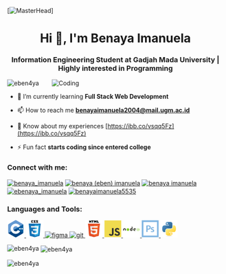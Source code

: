 [![MasterHead](https://lustrum.dteti.ugm.ac.id/wp-content/uploads/sites/288/2018/06/gedungteti.jpg)]
<h1 align="center">Hi 👋, I'm Benaya Imanuela</h1>
<h3 align="center">Information Engineering Student at Gadjah Mada University | Highly interested in Programming</h3>
<img align="right" alt="Coding" width="400" src="https://media.tenor.com/wilYo_7wGKYAAAAC/new-game-ahagon-umiko-programming.gif">

<p align="left"> <img src="https://komarev.com/ghpvc/?username=eben4ya&label=Profile%20views&color=0e75b6&style=flat" alt="eben4ya" /> </p>

- 🌱 I’m currently learning **Full Stack Web Development**

- 📫 How to reach me **benayaimanuela2004@mail.ugm.ac.id**

- 📄 Know about my experiences [https://ibb.co/vsqq5Fz](https://ibb.co/vsqq5Fz)

- ⚡ Fun fact **starts coding since entered college**

<h3 align="left">Connect with me:</h3>
<p align="left">
<a href="https://twitter.com/benaya_imanuela" target="blank"><img align="center" src="https://raw.githubusercontent.com/rahuldkjain/github-profile-readme-generator/master/src/images/icons/Social/twitter.svg" alt="benaya_imanuela" height="30" width="40" /></a>
<a href="https://https://www.linkedin.com/in/benaya-imanuela/" target="blank"><img align="center" src="https://raw.githubusercontent.com/rahuldkjain/github-profile-readme-generator/master/src/images/icons/Social/linked-in-alt.svg" alt="benaya (eben) imanuela" height="30" width="40" /></a>
<a href="https://web.facebook.com/profile.php?id=100088920021546" target="blank"><img align="center" src="https://raw.githubusercontent.com/rahuldkjain/github-profile-readme-generator/master/src/images/icons/Social/facebook.svg" alt="benaya imanuela" height="30" width="40" /></a>
<a href="https://www.instagram.com/ebenaya_imanuela/" target="blank"><img align="center" src="https://raw.githubusercontent.com/rahuldkjain/github-profile-readme-generator/master/src/images/icons/Social/instagram.svg" alt="ebenaya_imanuela" height="30" width="40" /></a>
<a href="https://www.youtube.com/@benayaimanuela5535" target="blank"><img align="center" src="https://raw.githubusercontent.com/rahuldkjain/github-profile-readme-generator/master/src/images/icons/Social/youtube.svg" alt="benayaimanuela5535" height="30" width="40" /></a>
</p>

<h3 align="left">Languages and Tools:</h3>
<p align="left"> <a href="https://www.w3schools.com/cpp/" target="_blank" rel="noreferrer"> <img src="https://raw.githubusercontent.com/devicons/devicon/master/icons/cplusplus/cplusplus-original.svg" alt="cplusplus" width="40" height="40"/> </a> <a href="https://www.w3schools.com/css/" target="_blank" rel="noreferrer"> <img src="https://raw.githubusercontent.com/devicons/devicon/master/icons/css3/css3-original-wordmark.svg" alt="css3" width="40" height="40"/> </a> <a href="https://www.figma.com/" target="_blank" rel="noreferrer"> <img src="https://www.vectorlogo.zone/logos/figma/figma-icon.svg" alt="figma" width="40" height="40"/> </a> <a href="https://git-scm.com/" target="_blank" rel="noreferrer"> <img src="https://www.vectorlogo.zone/logos/git-scm/git-scm-icon.svg" alt="git" width="40" height="40"/> </a> <a href="https://www.w3.org/html/" target="_blank" rel="noreferrer"> <img src="https://raw.githubusercontent.com/devicons/devicon/master/icons/html5/html5-original-wordmark.svg" alt="html5" width="40" height="40"/> </a> <a href="https://developer.mozilla.org/en-US/docs/Web/JavaScript" target="_blank" rel="noreferrer"> <img src="https://raw.githubusercontent.com/devicons/devicon/master/icons/javascript/javascript-original.svg" alt="javascript" width="40" height="40"/> </a> <a href="https://nodejs.org" target="_blank" rel="noreferrer"> <img src="https://raw.githubusercontent.com/devicons/devicon/master/icons/nodejs/nodejs-original-wordmark.svg" alt="nodejs" width="40" height="40"/> </a> <a href="https://www.photoshop.com/en" target="_blank" rel="noreferrer"> <img src="https://raw.githubusercontent.com/devicons/devicon/master/icons/photoshop/photoshop-line.svg" alt="photoshop" width="40" height="40"/> </a> <a href="https://www.python.org" target="_blank" rel="noreferrer"> <img src="https://raw.githubusercontent.com/devicons/devicon/master/icons/python/python-original.svg" alt="python" width="40" height="40"/> </a> </p>

<p><img align="left" src="https://github-readme-stats.vercel.app/api/top-langs?username=eben4ya&show_icons=true&locale=en&layout=compact" alt="eben4ya" /></p>

<p>&nbsp;<img align="center" src="https://github-readme-stats.vercel.app/api?username=eben4ya&show_icons=true&locale=en" alt="eben4ya" /></p>

<p><img align="center" src="https://github-readme-streak-stats.herokuapp.com/?user=eben4ya&" alt="eben4ya" /></p>
